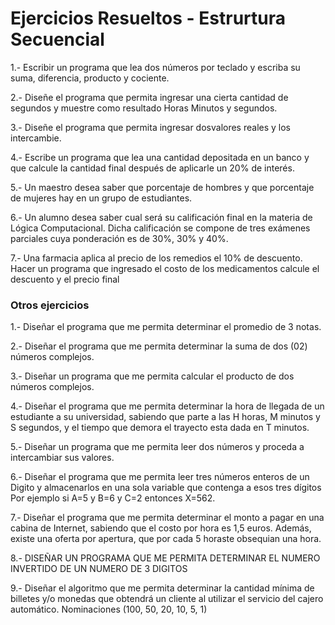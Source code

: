 # Ejercicios Resueltos - Estrurtura Secuencial

1.- Escribir un programa que lea dos números por teclado y escriba su suma, diferencia, producto y cociente.

2.- Diseñe el programa que permita ingresar una cierta cantidad de segundos y muestre como resultado Horas Minutos y segundos.

3.- Diseñe el programa que permita ingresar dosvalores reales y los intercambie.

4.- Escribe un programa que lea una cantidad depositada en un banco y que calcule la cantidad final después de aplicarle un 20% de interés.

5.- Un maestro desea saber que porcentaje de hombres y que porcentaje de mujeres hay en un grupo de estudiantes.

6.- Un alumno desea saber cual será su calificación final en la materia de Lógica Computacional. Dicha calificación se compone de tres exámenes parciales cuya ponderación es de 30%, 30% y 40%.

7.-  Una farmacia aplica al precio de los remedios el 10% de descuento. Hacer un programa que ingresado el costo de los medicamentos calcule el descuento y el precio final

### Otros ejercicios

1.- Diseñar el programa que me permita determinar el promedio de 3 notas.

2.- Diseñar el programa que me permita determinar la suma de dos (02) números complejos.

3.- Diseñar un programa que me permita calcular el producto de dos números complejos.

4.- Diseñar el programa que me permita determinar la hora de llegada de un estudiante a su universidad, sabiendo que parte a las H horas, M minutos y S segundos, y el tiempo que demora el trayecto esta dada en T minutos.

5.- Diseñar un programa que me permita leer dos números y proceda a intercambiar sus valores.

6.- Diseñar el programa que me permita leer tres números enteros de un Digito y almacenarlos en una sola variable que contenga a esos tres dígitos Por ejemplo si A=5 y B=6 y C=2 entonces X=562. 

7.- Diseñar el programa que me permita determinar el monto a pagar en una cabina de Internet, sabiendo que el costo por hora es 1,5 euros. Además, existe una oferta por apertura, que por cada 5 horaste obsequian una hora.

8.- DISEÑAR UN PROGRAMA QUE ME PERMITA DETERMINAR EL NUMERO INVERTIDO DE UN NUMERO DE 3 DIGITOS 

9.- Diseñar el algoritmo que me permita determinar la cantidad mínima de billetes y/o monedas que obtendrá un cliente al utilizar el servicio del cajero automático. Nominaciones (100, 50, 20, 10, 5, 1) 
